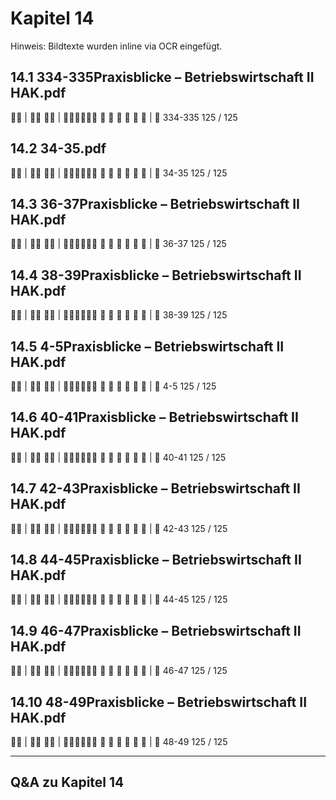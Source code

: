 # Kapitel 14

Hinweis: Bildtexte wurden inline via OCR eingefügt.

## 14.1 334-335Praxisblicke – Betriebswirtschaft II HAK.pdf
 | 
 | 
     
| 
334-335
125 / 125

## 14.2 34-35.pdf
 | 
 | 
     
| 
34-35
125 / 125

## 14.3 36-37Praxisblicke – Betriebswirtschaft II HAK.pdf
 | 
 | 
     
| 
36-37
125 / 125

## 14.4 38-39Praxisblicke – Betriebswirtschaft II HAK.pdf
 | 
 | 
     
| 
38-39
125 / 125

## 14.5 4-5Praxisblicke – Betriebswirtschaft II HAK.pdf
 | 
 | 
     
| 
4-5
125 / 125

## 14.6 40-41Praxisblicke – Betriebswirtschaft II HAK.pdf
 | 
 | 
     
| 
40-41
125 / 125

## 14.7 42-43Praxisblicke – Betriebswirtschaft II HAK.pdf
 | 
 | 
     
| 
42-43
125 / 125

## 14.8 44-45Praxisblicke – Betriebswirtschaft II HAK.pdf
 | 
 | 
     
| 
44-45
125 / 125

## 14.9 46-47Praxisblicke – Betriebswirtschaft II HAK.pdf
 | 
 | 
     
| 
46-47
125 / 125

## 14.10 48-49Praxisblicke – Betriebswirtschaft II HAK.pdf
 | 
 | 
     
| 
48-49
125 / 125

---
## Q&A zu Kapitel 14